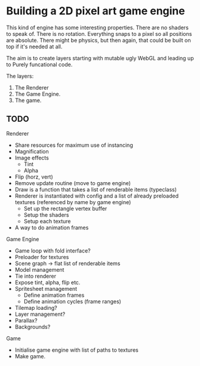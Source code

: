 # Building a 2D pixel art game engine
This kind of engine has some interesting properties.
There are no shaders to speak of.
There is no rotation.
Everything snaps to a pixel so all positions are absolute.
There might be physics, but then again, that could be built on top if it's needed at all.

The aim is to create layers starting with mutable ugly WebGL and leading up to Purely funcational code.

The layers:
1. The Renderer
2. The Game Engine.
3. The game.

## TODO

Renderer
- Share resources for maximum use of instancing
- Magnification
- Image effects
  - Tint
  - Alpha
- Flip (horz, vert)
- Remove update routine (move to game engine)
- Draw is a function that takes a list of renderable items (typeclass)
- Renderer is instantiated with config and a list of already preloaded textures (referenced by name by game engine)
  - Set up the rectangle vertex buffer
  - Setup the shaders
  - Setup each texture
- A way to do animation frames


Game Engine
- Game loop with fold interface?
- Preloader for textures
- Scene graph -> flat list of renderable items
- Model management
- Tie into renderer
- Expose tint, alpha, flip etc.
- Spritesheet management
  - Define animation frames
  - Define animation cycles (frame ranges)
- Tilemap loading?
- Layer management?
- Parallax?
- Backgrounds?

Game
- Initialise game engine with list of paths to textures
- Make game.
